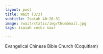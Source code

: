 ```yaml
---
layout: post
title: Wait (3/3)
subtitle: Isaiah 40:26-31
image: /wait/static/img/thumbnail.jpg
tags: isaiah cecbc soar

---
```

Evangelical Chinese Bible Church (Coquitlam)
